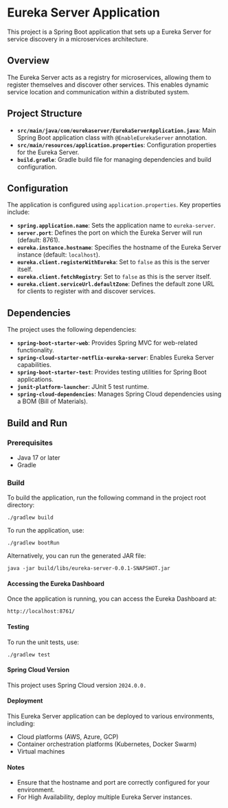 # Eureka Server Application

This project is a Spring Boot application that sets up a Eureka Server for service discovery in a microservices architecture.
## Overview

The Eureka Server acts as a registry for microservices, allowing them to register themselves and discover other services. This enables dynamic service location and communication within a distributed system.

## Project Structure

* **`src/main/java/com/eurekaserver/EurekaServerApplication.java`**: Main Spring Boot application class with `@EnableEurekaServer` annotation.
* **`src/main/resources/application.properties`**: Configuration properties for the Eureka Server.
* **`build.gradle`**: Gradle build file for managing dependencies and build configuration.

## Configuration

The application is configured using `application.properties`. Key properties include:

* **`spring.application.name`**: Sets the application name to `eureka-server`.
* **`server.port`**: Defines the port on which the Eureka Server will run (default: 8761).
* **`eureka.instance.hostname`**: Specifies the hostname of the Eureka Server instance (default: `localhost`).
* **`eureka.client.registerWithEureka`**: Set to `false` as this is the server itself.
* **`eureka.client.fetchRegistry`**: Set to `false` as this is the server itself.
* **`eureka.client.serviceUrl.defaultZone`**: Defines the default zone URL for clients to register with and discover services.

## Dependencies

The project uses the following dependencies:

* **`spring-boot-starter-web`**: Provides Spring MVC for web-related functionality.
* **`spring-cloud-starter-netflix-eureka-server`**: Enables Eureka Server capabilities.
* **`spring-boot-starter-test`**: Provides testing utilities for Spring Boot applications.
* **`junit-platform-launcher`**: JUnit 5 test runtime.
* **`spring-cloud-dependencies`**: Manages Spring Cloud dependencies using a BOM (Bill of Materials).

## Build and Run

### Prerequisites

* Java 17 or later
* Gradle

### Build

To build the application, run the following command in the project root directory:

```
./gradlew build
```
To run the application, use:
```
./gradlew bootRun
```
Alternatively, you can run the generated JAR file:
``` 
java -jar build/libs/eureka-server-0.0.1-SNAPSHOT.jar
```
#### Accessing the Eureka Dashboard
Once the application is running, you can access the Eureka Dashboard at:
```
http://localhost:8761/
```
#### Testing
To run the unit tests, use:
```
./gradlew test
```
#### Spring Cloud Version
This project uses Spring Cloud version ```2024.0.0.```
#### Deployment
This Eureka Server application can be deployed to various environments, including:
* Cloud platforms (AWS, Azure, GCP)
* Container orchestration platforms (Kubernetes, Docker Swarm)
* Virtual machines
#### Notes
* Ensure that the hostname and port are correctly configured for your environment.
* For High Availability, deploy multiple Eureka Server instances.